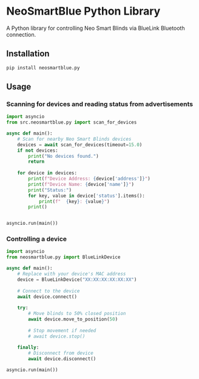 # NeoSmartBlue Python Library

A Python library for controlling Neo Smart Blinds via BlueLink Bluetooth connection.

## Installation

```bash
pip install neosmartblue.py
```

## Usage

### Scanning for devices and reading status from advertisements

```python
import asyncio
from src.neosmartblue.py import scan_for_devices

async def main():
    # Scan for nearby Neo Smart Blinds devices
    devices = await scan_for_devices(timeout=15.0)
    if not devices:
        print("No devices found.")
        return
    
    for device in devices:
        print(f"Device Address: {device['address']}")
        print(f"Device Name: {device['name']}")
        print("Status:")
        for key, value in device['status'].items():
            print(f"  {key}: {value}")
        print()


asyncio.run(main())
```

### Controlling a device

```python
import asyncio
from neosmartblue.py import BlueLinkDevice

async def main():
    # Replace with your device's MAC address
    device = BlueLinkDevice("XX:XX:XX:XX:XX:XX")
    
    # Connect to the device
    await device.connect()
    
    try:
        # Move blinds to 50% closed position
        await device.move_to_position(50)
        
        # Stop movement if needed
        # await device.stop()
    
    finally:
        # Disconnect from device
        await device.disconnect()

asyncio.run(main())
```